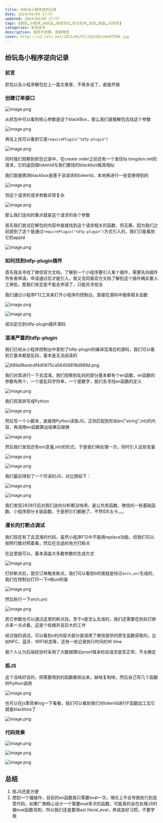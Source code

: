 ```yaml
---
title: 纷玩岛小程序逆向记录
date: 2024/04/04 17:57
updated: 2024/04/04 17:57
tags: [微信,小程序,纷玩岛,渗透测试,安全技术,逆向,爬虫,JS攻防]
categories: 安全技术
description: 我抢不到票，我很难受
cover: https://s2.loli.net/2023/06/07/Zq2nQOiVmxRT59H.jpg
---
```


## 纷玩岛小程序逆向记录

### 前言

抓包以及小程序解包在上一篇文章里，不再多说了，直接开搞

### 创建订单接口

![image.png](https://s2.loli.net/2024/04/04/aMIEdRylXCr5jDp.png)

从抓包中可以看到核心参数是这个blackBox，那么我们直接解包去找这个参数

![image.png](https://s2.loli.net/2024/04/04/gyEAev6mLNH2sz4.png)

再往上找可以看到它是`requirePlugin("tdfp-plugin")`

![image.png](https://s2.loli.net/2024/04/04/iFzGpnPsA7gUvt2.png)

同时我们观察到抓包记录中，在create order之前还有一个发往fp.tongdun.net的请求，它的返回值tokenId与我们要找的blackbox极其相似

我们直接猜测blackbox是基于该请求的tokenId，本地再进行一些变换得到的

![image.png](https://s2.loli.net/2024/04/04/6CIYUzTx5ApSQrF.png)

但这个请求的请求参数非常复杂

![image.png](https://s2.loli.net/2024/04/04/FpPZE2RO3XGtjgu.png)

那么我们逆向的重点就是这个请求的各个参数

首先我们尝试在解包的内容中直接找到这个请求相关的函数，但无果。因为我们之前提到了这个是通过`requirePlugin("tdfp-plugin")`方式引入的，我们只能看到它的appid

![image.png](https://s2.loli.net/2024/04/04/oWx1j3eOiAHZ9Pf.png)

### 如何找到tdfp-plugin插件

首先我去寻找了微信官方文档，了解到一个小程序要引入某个插件，需要先向插件所有者申请，申请通过后才能引入。我又去同盾官方文档了解到这个插件确实要人工审批，那我们肯定是不能去申请了，只能另寻他法

我们通过小程序F12工具来打开小程序的控制台，直接在源码中搜索相关函数

![image.png](https://s2.loli.net/2024/04/04/vL4Ow7RWazUqsVQ.png)

![image.png](https://s2.loli.net/2024/04/04/Veqd9sWIjy2HfUl.png)

成功定位到tdfp-plugin插件源码




### 混淆严重的tdfp-plugin

我们已经从小程序控制台中拿到了tdfp-plugin的编译混淆后的源码，我们可以看到它基本都是乱码，基本是无法阅读的

![689a9bedcdf4d0675ca56458818d989d.png](https://s2.loli.net/2024/04/04/WwMr48sbKFRnl1x.png)

我们对其进行一下去混淆。我们观察到乱码的部分基本都有个en函数，en函数的参数有两个，一个是乱码字符串，一个是数字，我们去寻找en函数的定义

![image.png](https://s2.loli.net/2024/04/04/dUNyjmnHOe8I2uQ.png)

我们将其转写成Python

![image.png](https://s2.loli.net/2024/04/04/xmOMs3DElibWc8S.png)

然后写一个小脚本，直接用Python读取JS，正则匹配到形如en("string",int)的内容，再调用en函数算出结果后替换

![image.png](https://s2.loli.net/2024/04/04/JAWk4Njq5K8g61S.png)

然后我们发现还有en(变量,int)的形式，于是我们再处理一次，同时引入这些变量

![image.png](https://s2.loli.net/2024/04/04/ZB2khanKUFGsEl4.png)

![image.png](https://s2.loli.net/2024/04/04/cqW96vjpNeoORbV.png)

我们最后得到了一个可读的JS，对比图如下：

![image.png](https://s2.loli.net/2024/04/04/xlGWtz8mIroDZPA.png)

![image.png](https://s2.loli.net/2024/04/04/rLyR9xoi1zuHpK6.png)

我们发现2828行后对我们逆向分析都没啥用，是公共库函数、微信的一些基础函数、小程序部分关联函数，于是把它们都删了，不然IDE太卡。。。


### 漫长的打断点调试

我们现在有了去混淆的代码，虽然小程序F12中不能用replace功能，但我们可以按照行数对照着看，然后在合适的地方打断点

在这里就可以，基本涵盖大多数参数的生成方式

![image.png](https://s2.loli.net/2024/04/04/RTMok7HZSl2nGsb.png)

打好断点后，提交订单触发断点，我们可以看到b的值就是经过`an(n,un)`生成的，我们在控制台打印一下n和un的值

![image.png](https://s2.loli.net/2024/04/04/pvH6CK3MEtDVbui.png)

然后执行一下an(n,un)

![image.png](https://s2.loli.net/2024/04/04/mdDfVCYHXlWMe9u.png)

其它参数也可以通过这里的断点找，至于n是怎么生成的，我们还需要在别处打断点来一点点看，这是个枯燥并且巨大的工作

经过我的调试，可以看到n的内容大部分是调用了微信提供的原生函数获取的，比如NFC、蓝牙、WIFI状态等，还有一些记录执行时间的W time

我个人认为后端校验时采用了大数据理论proof值来检验请求是否正常，不太确定


### 抠JS

这个没啥好说的，把需要用到的函数都抠出来，缺啥复制啥，然后自己写几个函数供Python调用

![image.png](https://s2.loli.net/2024/04/04/tepwFdsaAchJfnK.png)

也可以在js里简单log一下看看，我们可以看到我们对tokenId进行F函数加工后它就是blackbox了

![image.png](https://s2.loli.net/2024/04/04/7LCltVgaSnRvzJN.png)

### 代码效果

![image.png](https://s2.loli.net/2024/04/04/GvRYn4deAjgcQ9V.png)

![image.png](https://s2.loli.net/2024/04/04/j548o6YNTbH7ldQ.png)

![image.png](https://s2.loli.net/2024/04/04/gqBu7WnGbNe6vEV.png)



## 总结

1. 抠JS还是方便
2. 想到一个骚操作，目前的en函数我只需要eval一次，理论上不会导致执行到恶意代码，如果厂商精心设计一个需要eval多次的函数，可能真的会在处理JS时被eval函数背刺，所以我们还是要用ast.literal_eval，养成良好习惯，不要学我